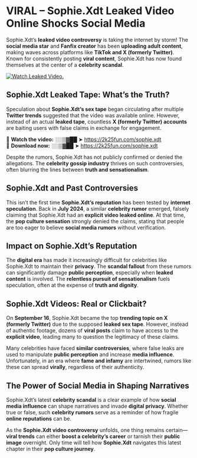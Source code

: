 # VIRAL – Sophie.Xdt Leaked Video Online Shocks Social Media 

Sophie.Xdt’s **leaked video controversy** is taking the internet by storm! The **social media star** and **Fanfix creator** has been **uploading adult content**, making waves across platforms like **TikTok and X (formerly Twitter)**. Known for consistently posting **viral content**, Sophie.Xdt has now found themselves at the center of a **celebrity scandal**.  

[![Watch Leaked Video.](https://miro.medium.com/v2/resize:fit:828/format:webp/1*cilzJN44JGOrTw9NJCrNHA.gif "Watch Leaked Video")](https://2k25fun.com/sophie.xdt)

## **Sophie.Xdt Leaked Tape: What’s the Truth?**  
Speculation about **Sophie.Xdt’s sex tape** began circulating after multiple **Twitter trends** suggested that the video was available online. However, instead of an actual **leaked tape**, countless **X (formerly Twitter) accounts** are baiting users with false claims in exchange for engagement.  

🔹 **Watch the video:** ░░▒▓██ ➤ https://2k25fun.com/sophie.xdt  
🔹 **Download now:** ░░▒▓██ ➤ https://2k25fun.com/sophie.xdt  

Despite the rumors, Sophie.Xdt has not publicly confirmed or denied the allegations. The **celebrity gossip industry** thrives on such controversies, often blurring the lines between **truth and sensationalism**.  

## **Sophie.Xdt and Past Controversies**  
This isn’t the first time **Sophie.Xdt’s reputation** has been tested by **internet speculation**. Back in **July 2024**, a similar **celebrity rumor** emerged, falsely claiming that Sophie.Xdt had an **explicit video leaked online**. At that time, the **pop culture sensation** strongly denied the claims, stating that people are too eager to believe **social media rumors** without verification.  

## **Impact on Sophie.Xdt’s Reputation**  
The **digital era** has made it increasingly difficult for celebrities like Sophie.Xdt to maintain their **privacy**. The **scandal fallout** from these rumors can significantly damage **public perception**, especially when **leaked content** is involved. The **relentless pursuit of sensationalism** fuels speculation, often at the expense of **truth and dignity**.  

## **Sophie.Xdt Videos: Real or Clickbait?**  
On **September 16**, Sophie.Xdt became the top **trending topic on X (formerly Twitter)** due to the supposed **leaked sex tape**. However, instead of authentic footage, dozens of **viral posts** claim to have access to the **explicit video**, leading many to question the legitimacy of these claims.  

Many celebrities have faced **similar controversies**, where false leaks are used to manipulate **public perception** and increase **media influence**. Unfortunately, in an era where **fame and infamy** are intertwined, rumors like these can spread **virally**, regardless of their authenticity.  

## **The Power of Social Media in Shaping Narratives**  
Sophie.Xdt’s latest **celebrity scandal** is a clear example of how **social media influence** can shape narratives and invade **digital privacy**. Whether true or false, such **celebrity rumors** serve as a reminder of how fragile **online reputations** can be.  

As the **Sophie.Xdt video controversy** unfolds, one thing remains certain—**viral trends** can either **boost a celebrity’s career** or tarnish their **public image** overnight. Only time will tell how **Sophie.Xdt** navigates this latest chapter in their **pop culture journey**. 